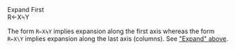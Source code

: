 <div class="heading">
  <div class="name">Expand First</div>
  <div class="command">R←X⍀Y</div>
</div>

The form `R←X⍀Y` implies expansion along the first axis whereas the form `R←X\Y` implies expansion along the last axis (columns).  See ["Expand" above](/expand.md#Expand).
